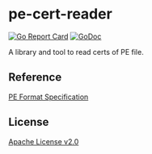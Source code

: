 # pe-cert-reader

[![Go Report Card](https://goreportcard.com/badge/github.com/nokute78/pe-cert-reader)](https://goreportcard.com/report/github.com/nokute78/pe-cert-reader)
[![GoDoc](https://godoc.org/github.com/nokute78/pe-cert-reader/pkg/pecert?status.svg)](https://godoc.org/github.com/nokute78/pe-cert-reader/pkg/pecert)

A library and tool to read certs of PE file.

## Reference

[PE Format Specification](https://docs.microsoft.com/en-us/windows/win32/debug/pe-format)

## License

[Apache License v2.0](https://www.apache.org/licenses/LICENSE-2.0)
